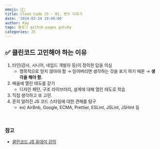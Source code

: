 ```yaml
---
emoji: 👨‍💻
title: Clean Code JS - 01. 변수 다루기
date: '2024-03-24 19:40:00'
author: Kay
tags: 블로그 github-pages gatsby
categories: JS
---
```


## ✅ 클린코드 고민해야 하는 이유

1. 타인(강사, 시니어, 네임드 개발자 등)이 정의한 답을 의심
   - 맹목적으로 믿지 않아야 함 → 믿어버리면 생각하는 것을 포기 하기 때문 → **생각을 해야 함.**
2. 배움에 열린 태도를 갇기
   - 디자인 패턴, 구조 라이브러리, 설계에 대해 열린 태도로 학습
3. 직접 생각하고 또 고민.
4. 흔히 알려진 JS 코드 스타일에 대한 견해를 탐구
   - ex) AirBnb, Google, ECMA, Prettier, ESLint, JSLint, JSHint 등

<br/>

### 참고

- [클린코드 JS 유데미 강의](https://www.udemy.com/course/clean-code-js/)

```toc

```
